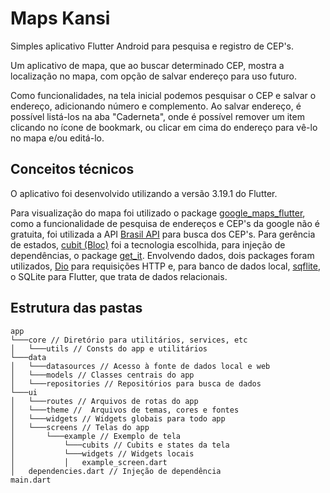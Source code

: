 # Maps Kansi

Simples aplicativo Flutter Android para pesquisa e registro de CEP's. 

Um aplicativo de mapa, que ao buscar determinado CEP, mostra a localização no mapa, com opção de salvar endereço para uso futuro. 

Como funcionalidades, na tela inicial podemos pesquisar o CEP e salvar o endereço, adicionando número e complemento. Ao salvar endereço, é possível listá-los na aba "Caderneta", onde é possível remover um item clicando no ícone de bookmark, ou clicar em cima do endereço para vê-lo no mapa e/ou editá-lo.

## Conceitos técnicos
O aplicativo foi desenvolvido utilizando a versão 3.19.1 do Flutter.

Para visualização do mapa foi utilizado o package [google_maps_flutter](https://pub.dev/packages/google_maps_flutter), como a funcionalidade de pesquisa de endereços e CEP's da google não é gratuita, foi utilizada a API [Brasil API](https://brasilapi.com.br/) para busca dos CEP's. Para gerência de estados, [cubit (Bloc)](https://pub.dev/packages/flutter_bloc) foi a tecnologia escolhida, para injeção de dependências, o package [get_it](https://pub.dev/packages/get_it). Envolvendo dados, dois packages foram utilizados, [Dio](https://pub.dev/packages/dio) para requisições HTTP e, para banco de dados local, [sqflite](https://pub.dev/packages/sqflite), o SQLite para Flutter, que trata de dados relacionais.

## Estrutura das pastas

```
app
└───core // Diretório para utilitários, services, etc
│   └───utils // Consts do app e utilitários
└───data
│   └───datasources // Acesso à fonte de dados local e web
│   └───models // Classes centrais do app
│   └───repositories // Repositórios para busca de dados
└───ui
│   └───routes // Arquivos de rotas do app
│   └───theme //  Arquivos de temas, cores e fontes
│   └───widgets // Widgets globais para todo app
│   └───screens // Telas do app
│       └───example // Exemplo de tela
│           └───cubits // Cubits e states da tela
│           └───widgets // Widgets locais
│           │   example_screen.dart
│   dependencies.dart // Injeção de dependência
main.dart
```
